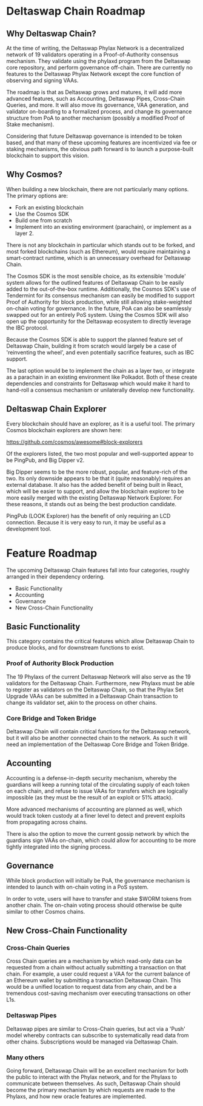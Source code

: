 # Deltaswap Chain Roadmap

## Why Deltaswap Chain?

At the time of writing, the Deltaswap Phylax Network is a decentralized network of 19 validators operating in a Proof-of-Authority consensus mechanism. They validate using the phylaxd program from the Deltaswap core repository, and perform governance off-chain. There are currently no features to the Deltaswap Phylax Network except the core function of observing and signing VAAs.

The roadmap is that as Deltaswap grows and matures, it will add more advanced features, such as Accounting, Deltaswap Pipes, Cross-Chain Queries, and more. It will also move its governance, VAA generation, and validator on-boarding to a formalized process, and change its governance structure from PoA to another mechanism (possibly a modified Proof of Stake mechanism).

Considering that future Deltaswap governance is intended to be token based, and that many of these upcoming features are incentivized via fee or staking mechanisms, the obvious path forward is to launch a purpose-built blockchain to support this vision.

## Why Cosmos?

When building a new blockchain, there are not particularly many options. The primary options are:

- Fork an existing blockchain
- Use the Cosmos SDK
- Build one from scratch
- Implement into an existing environment (parachain), or implement as a layer 2.

There is not any blockchain in particular which stands out to be forked, and most forked blockchains (such as Ethereum), would require maintaining a smart-contract runtime, which is an unnecessary overhead for Deltaswap Chain.

The Cosmos SDK is the most sensible choice, as its extensible 'module' system allows for the outlined features of Deltaswap Chain to be easily added to the out-of-the-box runtime. Additionally, the Cosmos SDK's use of Tendermint for its consensus mechanism can easily be modified to support Proof of Authority for block production, while still allowing stake-weighted on-chain voting for governance. In the future, PoA can also be seamlessly swapped out for an entirely PoS system. Using the Cosmos SDK will also open up the opportunity for the Deltaswap ecosystem to directly leverage the IBC protocol.

Because the Cosmos SDK is able to support the planned feature set of Deltaswap Chain, building it from scratch would largely be a case of 'reinventing the wheel', and even potentially sacrifice features, such as IBC support.

The last option would be to implement the chain as a layer two, or integrate as a parachain in an existing environment like Polkadot. Both of these create dependencies and constraints for Deltaswap which would make it hard to hand-roll a consensus mechanism or unilaterally develop new functionality.

## Deltaswap Chain Explorer

Every blockchain should have an explorer, as it is a useful tool. The primary Cosmos blockchain explorers are shown here:

https://github.com/cosmos/awesome#block-explorers

Of the explorers listed, the two most popular and well-supported appear to be PingPub, and Big Dipper v2. 

Big Dipper seems to be the more robust, popular, and feature-rich of the two. Its only downside appears to be that it (quite reasonably) requires an external database. It also has the added benefit of being built in React, which will be easier to support, and allow the blockchain explorer to be more easily merged with the existing Deltaswap Network Explorer. For these reasons, it stands out as being the best production candidate.

PingPub (LOOK Explorer) has the benefit of only requiring an LCD connection. Because it is very easy to run, it may be useful as a development tool.

# Feature Roadmap

The upcoming Deltaswap Chain features fall into four categories, roughly arranged in their dependency ordering.

- Basic Functionality
- Accounting
- Governance
- New Cross-Chain Functionality

## Basic Functionality

This category contains the critical features which allow Deltaswap Chain to produce blocks, and for downstream functions to exist.

### Proof of Authority Block Production

The 19 Phylaxs of the current Deltaswap Network will also serve as the 19 validators for the Deltaswap Chain. Furthermore, new Phylaxs must be able to register as validators on the Deltaswap Chain, so that the Phylax Set Upgrade VAAs can be submitted in a Deltaswap Chain transaction to change its validator set, akin to the process on other chains.

### Core Bridge and Token Bridge

Deltaswap Chain will contain critical functions for the Deltaswap network, but it will also be another connected chain to the network. As such it will need an implementation of the Deltaswap Core Bridge and Token Bridge.

## Accounting

Accounting is a defense-in-depth security mechanism, whereby the guardians will keep a running total of the circulating supply of each token on each chain, and refuse to issue VAAs for transfers which are logically impossible (as they must be the result of an exploit or 51% attack).

More advanced mechanisms of accounting are planned as well, which would track token custody at a finer level to detect and prevent exploits from propagating across chains.

There is also the option to move the current gossip network by which the guardians sign VAAs on-chain, which could allow for accounting to be more tightly integrated into the signing process.

## Governance
While block production will initially be PoA, the governance mechanism is intended to launch with on-chain voting in a PoS system. 

In order to vote, users will have to transfer and stake $WORM tokens from another chain. The on-chain voting process should otherwise be quite similar to other Cosmos chains.

## New Cross-Chain Functionality

### Cross-Chain Queries
Cross Chain queries are a mechanism by which read-only data can be requested from a chain without actually submitting a transaction on that chain. For example, a user could request a VAA for the current balance of an Ethereum wallet by submitting a transaction Deltaswap Chain. This would be a unified location to request data from any chain, and be a tremendous cost-saving mechanism over executing transactions on other L1s.

### Deltaswap Pipes
Deltaswap pipes are similar to Cross-Chain queries, but act via a 'Push' model whereby contracts can subscribe to systematically read data from other chains. Subscriptions would be managed via Deltaswap Chain.

### Many others
Going forward, Deltaswap Chain will be an excellent mechanism for both the public to interact with the Phylax network, and for the Phylaxs to communicate between themselves. As such, Deltaswap Chain should become the primary mechanism by which requests are made to the Phylaxs, and how new oracle features are implemented.
